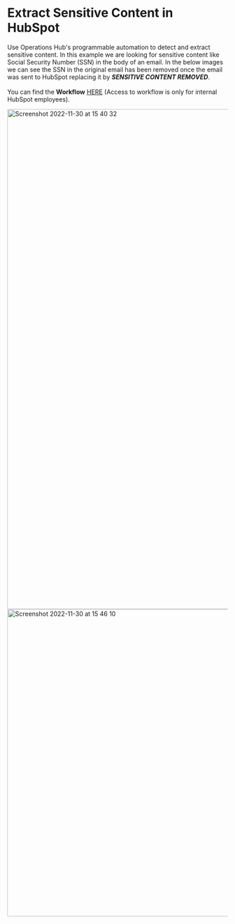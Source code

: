 # Extract Sensitive Content in HubSpot
Use Operations Hub's programmable automation to detect and extract sensitive content. In this example we are looking for sensitive content like Social Security Number (SSN) in the body of an email. In the below images we can see the SSN in the original email has been removed once the email was sent to HubSpot replacing it by ***SENSITIVE CONTENT REMOVED***.</br></br>
You can find the **Workflow** [HERE](https://app.hubspot.com/workflows/21005107/platform/flow/290045504/edit) (Access to workflow is only for internal HubSpot employees).

<img width="1142" alt="Screenshot 2022-11-30 at 15 40 32" src="https://user-images.githubusercontent.com/15332386/204844087-09caafb5-e4c3-4482-8685-52c0aca9b70a.png">

<img width="702" alt="Screenshot 2022-11-30 at 15 46 10" src="https://user-images.githubusercontent.com/15332386/204844094-ed393591-9b00-4881-9a87-c3307a7af40b.png">
